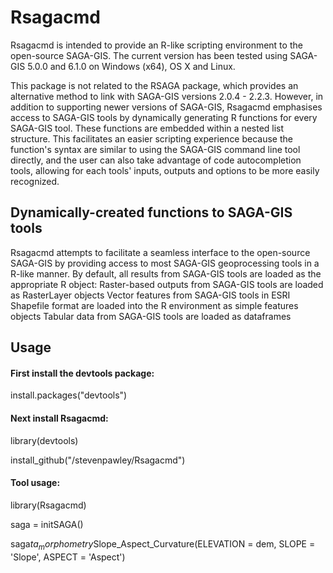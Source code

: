 Rsagacmd
======

Rsagacmd is intended to provide an R-like scripting environment to the open-source SAGA-GIS. The current version has been tested using SAGA-GIS 5.0.0 and 6.1.0 on Windows (x64), OS X and Linux.

This package is not related to the RSAGA package, which provides an alternative method to link with SAGA-GIS versions 2.0.4 - 2.2.3. However, in addition to supporting newer versions of SAGA-GIS, Rsagacmd emphasises access to SAGA-GIS tools by dynamically generating R functions for every SAGA-GIS tool. These functions are embedded within a nested list structure. This facilitates an easier scripting experience because the function's syntax are similar to using the SAGA-GIS command line tool directly, and the user can also take advantage of code autocompletion tools, allowing for each tools' inputs, outputs and options to be more easily recognized.

## Dynamically-created functions to SAGA-GIS tools

Rsagacmd attempts to facilitate a seamless interface to the open-source SAGA-GIS by providing access to most SAGA-GIS geoprocessing tools in a R-like manner. By default, all results from SAGA-GIS tools are loaded as the appropriate R object:
Raster-based outputs from SAGA-GIS tools are loaded as RasterLayer objects
Vector features from SAGA-GIS tools in ESRI Shapefile format are loaded into the R environment as simple features objects Tabular data from SAGA-GIS tools are loaded as dataframes

## Usage

#### First install the devtools package:
install.packages("devtools")

#### Next install Rsagacmd:
library(devtools)

install_github("/stevenpawley/Rsagacmd")

#### Tool usage:
library(Rsagacmd)

saga = initSAGA()

saga$ta_morphometry$Slope_Aspect_Curvature(ELEVATION = dem, SLOPE = 'Slope', ASPECT = 'Aspect')
